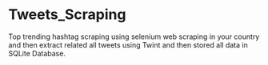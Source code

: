 # Tweets_Scraping
Top trending hashtag scraping using selenium web scraping in your country and then extract related all tweets using Twint and then stored all data in SQLite Database.
